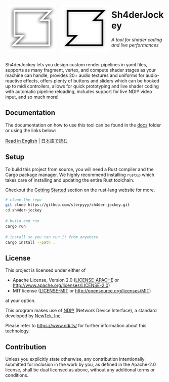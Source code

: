<img align="left" style="height: 17ch; margin: 1ch" src="docs/logo.png#gh-dark-mode-only"><img align="left" style="height: 17ch; margin: 1ch" src="docs/logo-alt.png#gh-light-mode-only">

# Sh4derJockey
*A tool for shader coding and live performances*

<br clear="left"/>

Sh4derJockey lets you design custom render pipelines in yaml files,
supports as many fragment, vertex, and compute shader stages as your machine can handle,
provides 20+ audio textures and uniforms for audio-reactive effects,
offers plenty of buttons and sliders which can be hooked up to midi controllers,
allows for quick prototyping and live shader coding with automatic pipeline reloading,
includes support for live NDI® video input,
and so much more!

## Documentation

The documentation on how to use this tool can be found in the [docs](docs/) folder or using the links below:

[Read in English](docs/readme_en.md) | [日本語で読む](docs/readme_jp.md)

## Setup

To build this project from source, you will need a Rust compiler and the Cargo package manager.
We highly recommend installing `rustup` which takes care of installing and updating the entire Rust toolchain.

Checkout the [Getting Started](https://www.rust-lang.org/learn/get-started) section on the rust-lang website for more.

```sh
# clone the repo
git clone https://github.com/slerpyyy/sh4der-jockey.git
cd sh4der-jockey

# build and run
cargo run

# install so you can run it from anywhere
cargo install --path .
```

## License

This project is licensed under either of

 * Apache License, Version 2.0
   ([LICENSE-APACHE](LICENSE-APACHE) or http://www.apache.org/licenses/LICENSE-2.0)
 * MIT license
   ([LICENSE-MIT](LICENSE-MIT) or http://opensource.org/licenses/MIT)

at your option.

This program makes use of [NDI®](https://www.ndi.tv/) (Network Device Interface), a standard developed by [NewTek, Inc](https://www.newtek.com/).

Please refer to https://www.ndi.tv/ for further information about this technology.

## Contribution

Unless you explicitly state otherwise, any contribution intentionally submitted
for inclusion in the work by you, as defined in the Apache-2.0 license, shall be
dual licensed as above, without any additional terms or conditions.
